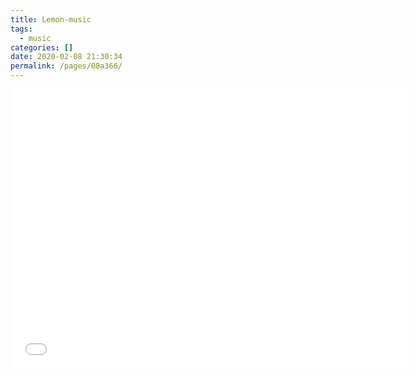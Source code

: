 ```yaml
---
title: Lemon-music
tags: 
  - music
categories: []
date: 2020-02-08 21:30:34
permalink: /pages/08a366/
---
```


<iframe height="447px" width="638px" src="//player.bilibili.com/player.html?aid=39987017&cid=70232694&page=1" scrolling="no" border="0" frameborder="no" framespacing="0" allowfullscreen="true"> </iframe>

<!-- truncate -->

